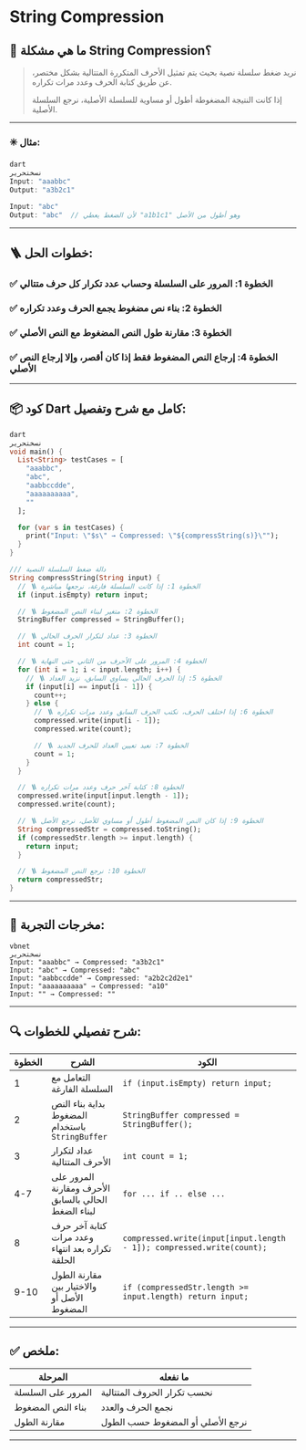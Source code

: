 # String Compression

## 🧠 ما هي مشكلة String Compression؟

> نريد ضغط سلسلة نصية بحيث يتم تمثيل الأحرف المتكررة المتتالية بشكل مختصر، عن طريق كتابة الحرف وعدد مرات تكراره.
> 
> 
> إذا كانت النتيجة المضغوطة أطول أو مساوية للسلسلة الأصلية، نرجع السلسلة الأصلية.
> 

---

### ✳️ مثال:

```dart
dart
نسختحرير
Input: "aaabbc"
Output: "a3b2c1"

Input: "abc"
Output: "abc"  // لأن الضغط يعطي "a1b1c1" وهو أطول من الأصل

```

---

## 🪜 خطوات الحل:

### ✅ الخطوة 1: المرور على السلسلة وحساب عدد تكرار كل حرف متتالي

### ✅ الخطوة 2: بناء نص مضغوط يجمع الحرف وعدد تكراره

### ✅ الخطوة 3: مقارنة طول النص المضغوط مع النص الأصلي

### ✅ الخطوة 4: إرجاع النص المضغوط فقط إذا كان أقصر، وإلا إرجاع النص الأصلي

---

## 📦 كود Dart كامل مع شرح وتفصيل:

```dart
dart
نسختحرير
void main() {
  List<String> testCases = [
    "aaabbc",
    "abc",
    "aabbccdde",
    "aaaaaaaaaa",
    ""
  ];

  for (var s in testCases) {
    print("Input: \"$s\" → Compressed: \"${compressString(s)}\"");
  }
}

/// دالة ضغط السلسلة النصية
String compressString(String input) {
  // 🪜 الخطوة 1: إذا كانت السلسلة فارغة، نرجعها مباشرة
  if (input.isEmpty) return input;

  // 🪜 الخطوة 2: متغير لبناء النص المضغوط
  StringBuffer compressed = StringBuffer();

  // 🪜 الخطوة 3: عداد لتكرار الحرف الحالي
  int count = 1;

  // 🪜 الخطوة 4: المرور على الأحرف من الثاني حتى النهاية
  for (int i = 1; i < input.length; i++) {
    // 🪜 الخطوة 5: إذا الحرف الحالي يساوي السابق، نزيد العداد
    if (input[i] == input[i - 1]) {
      count++;
    } else {
      // 🪜 الخطوة 6: إذا اختلف الحرف، نكتب الحرف السابق وعدد مرات تكراره
      compressed.write(input[i - 1]);
      compressed.write(count);

      // 🪜 الخطوة 7: نعيد تعيين العداد للحرف الجديد
      count = 1;
    }
  }

  // 🪜 الخطوة 8: كتابة آخر حرف وعدد مرات تكراره
  compressed.write(input[input.length - 1]);
  compressed.write(count);

  // 🪜 الخطوة 9: إذا كان النص المضغوط أطول أو مساوي للأصل، نرجع الأصل
  String compressedStr = compressed.toString();
  if (compressedStr.length >= input.length) {
    return input;
  }

  // 🪜 الخطوة 10: نرجع النص المضغوط
  return compressedStr;
}

```

---

## 🧪 مخرجات التجربة:

```
vbnet
نسختحرير
Input: "aaabbc" → Compressed: "a3b2c1"
Input: "abc" → Compressed: "abc"
Input: "aabbccdde" → Compressed: "a2b2c2d2e1"
Input: "aaaaaaaaaa" → Compressed: "a10"
Input: "" → Compressed: ""

```

---

## 🔍 شرح تفصيلي للخطوات:

| الخطوة | الشرح | الكود |
| --- | --- | --- |
| 1 | التعامل مع السلسلة الفارغة | `if (input.isEmpty) return input;` |
| 2 | بداية بناء النص المضغوط باستخدام `StringBuffer` | `StringBuffer compressed = StringBuffer();` |
| 3 | عداد لتكرار الأحرف المتتالية | `int count = 1;` |
| 4-7 | المرور على الأحرف ومقارنة الحالي بالسابق لبناء الضغط | `for ... if .. else ...` |
| 8 | كتابة آخر حرف وعدد مرات تكراره بعد انتهاء الحلقة | `compressed.write(input[input.length - 1]); compressed.write(count);` |
| 9-10 | مقارنة الطول والاختيار بين الأصل أو المضغوط | `if (compressedStr.length >= input.length) return input;` |

---

## ✅ ملخص:

| المرحلة | ما نفعله |
| --- | --- |
| المرور على السلسلة | نحسب تكرار الحروف المتتالية |
| بناء النص المضغوط | نجمع الحرف والعدد |
| مقارنة الطول | نرجع الأصلي أو المضغوط حسب الطول |

---